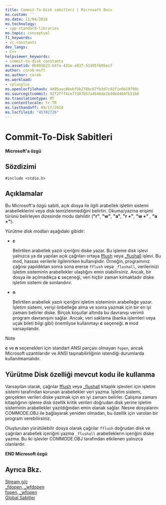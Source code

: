 ```yaml
---
title: Commit-To-Disk sabitleri | Microsoft Docs
ms.custom: ''
ms.date: 11/04/2016
ms.technology:
- cpp-standard-libraries
ms.topic: conceptual
f1_keywords:
- vc.constants
dev_langs:
- C++
helpviewer_keywords:
- commit-to-disk constants
ms.assetid: 0b903b23-b4fa-431e-a937-51d95f695ecf
author: corob-msft
ms.author: corob
ms.workload:
- cplusplus
ms.openlocfilehash: 4d95aac86ebf5b278bc67fb3d7c92f1e0b19790c
ms.sourcegitcommit: 92f2fff4ce77387b57a4546de1bd4bd464fb51b6
ms.translationtype: MT
ms.contentlocale: tr-TR
ms.lasthandoff: 09/17/2018
ms.locfileid: "45702726"
---
```

# <a name="commit-to-disk-constants"></a>Commit-To-Disk Sabitleri

**Microsoft'a özgü**  
  
## <a name="syntax"></a>Sözdizimi  
  
```  
#include <stdio.h>  
```  
  
## <a name="remarks"></a>Açıklamalar  

Bu Microsoft'a özgü sabiti, açık dosya ile ilgili arabellek işletim sistemi arabelleklerini veya disk temizlenmediğini belirtin. Okuma/yazma erişimi türünü belirleyen dizesinde modu dahildir (**"r"**, **"w"**, **"a"**, **"r +"**, **"w +"** , **"a +"**).  
  
Yürütme disk modları aşağıdaki gibidir:  
  
- **c**  

   Belirtilen arabellek yazılı içeriğini diske yazar. Bu işleme disk işlevi yalnızca ya da yapılan açık çağrıları ortaya [fflush](../c-runtime-library/reference/fflush.md) veya [_flushall](../c-runtime-library/reference/flushall.md) işlevi. Bu mod, hassas verilerle ilgilenirken kullanışlıdır. Örneğin, programınız çağrısı yapıldıktan sonra sona ererse `fflush` veya `_flushall`, verilerinizi işletim sisteminin arabellekler ulaştığını emin olabilirsiniz. Ancak, bir dosya ile açılmadıkça **c** seçeneği, veri hiçbir zaman kılmaktadır diske işletim sistemi de sonlandırır.  
  
- **n**  

   Belirtilen arabellek yazılı içeriğini işletim sisteminin arabelleğe yazar. İşletim sistemi, veriyi önbelleğe alma ve sonra yazmak için bir en iyi zamanı belirler diske. Birçok koşullar altında bu davranışı verimli program davranışını sağlar. Ancak, veri saklama (banka işlemleri veya uçak bileti bilgi gibi) önemliyse kullanmayı **c** seçeneği. **n** mod varsayılandır.  
  
> [!NOTE]
> **c** ve **n** seçenekleri için standart ANSI parçası olmayan `fopen`, ancak Microsoft uzantılarıdır ve ANSI taşınabilirliğinin istendiği durumlarda kullanılmamalıdır.  
  
## <a name="using-the-commit-to-disk-feature-with-existing-code"></a>Yürütme Disk özelliği mevcut kodu ile kullanma  

Varsayılan olarak, çağrılar [fflush](../c-runtime-library/reference/fflush.md) veya [_flushall](../c-runtime-library/reference/flushall.md) kitaplık işlevleri için işletim sistemi tarafından korunan arabellekler veri yazma. İşletim sistemi, gerçekten verileri diske yazmak için en iyi zamanı belirler. Çalışma zamanı kitaplığının işleme disk özellik kritik verileri doğrudan disk yerine işletim sisteminin arabellekler yazıldığından emin olanak sağlar. Nesne dosyalarını COMMODE.OBJ ile bağlayarak yeniden olmadan, bu özellik için varolan bir program verebilirsiniz.  
  
Oluşturulan yürütülebilir dosya olarak çağrılar `fflush` doğrudan disk ve çağrıları arabellek içeriğini yazma `_flushall` arabelleklerin içeriğini diske yazma. Bu iki işlevler COMMODE.OBJ tarafından etkilenen yalnızca olanlardır.  
  
**END Microsoft özgü**  
  
## <a name="see-also"></a>Ayrıca Bkz.  

[Stream g/ç](../c-runtime-library/stream-i-o.md)<br/>
[_fdopen, _wfdopen](../c-runtime-library/reference/fdopen-wfdopen.md)<br/>
[fopen, _wfopen](../c-runtime-library/reference/fopen-wfopen.md)<br/>
[Global Sabitler](../c-runtime-library/global-constants.md)
